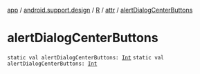 [app](../../../index.md) / [android.support.design](../../index.md) / [R](../index.md) / [attr](index.md) / [alertDialogCenterButtons](.)

# alertDialogCenterButtons

`static val alertDialogCenterButtons: `[`Int`](https://kotlinlang.org/api/latest/jvm/stdlib/kotlin/-int/index.html)
`static val alertDialogCenterButtons: `[`Int`](https://kotlinlang.org/api/latest/jvm/stdlib/kotlin/-int/index.html)